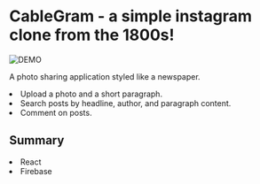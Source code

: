 # CableGram - a simple instagram clone from the 1800s!

![DEMO](/public/demo.gif)

A photo sharing application styled like a newspaper.

<li>Upload a photo and a short paragraph.</li>
<li>Search posts by headline, author, and paragraph content.</li>
<li>Comment on posts.</li>

## Summary

<li>React</li>
<li>Firebase</li>
